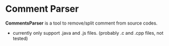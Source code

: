 # Comment Parser

**CommentsParser** is a tool to remove/split comment from source codes.

 - currently only support .java and .js files. (probably .c and .cpp files, not tested)
